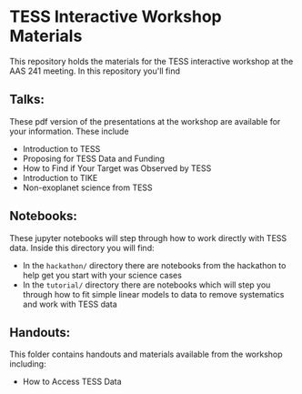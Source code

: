 # TESS Interactive Workshop Materials

This repository holds the materials for the TESS interactive workshop at the AAS 241 meeting. In this repository you'll find 

## Talks:

These pdf version of the presentations at the workshop are available for your information. These include

- Introduction to TESS
- Proposing for TESS Data and Funding
- How to Find if Your Target was Observed by TESS
- Introduction to TIKE
- Non-exoplanet science from TESS

## Notebooks:

These jupyter notebooks will step through how to work directly with TESS data. Inside this directory you will find:

- In the `hackathon/` directory there are notebooks from the hackathon to help get you start with your science cases
- In the `tutorial/` directory there are notebooks which will step you through how to fit simple linear models to data to remove systematics and work with TESS data


## Handouts:

This folder contains handouts and materials available from the workshop including:

- How to Access TESS Data
